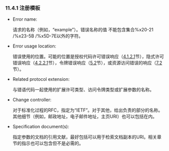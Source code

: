 ### 11.4.1 注册模板

- Error name:

  请求的名称（例如，“example”）。错误名称的值
不能包含集合%x20-21 /%x23-5B /%x5D-7E以外的字符。
- Error usage location:

  错误使用的位置。可能的位置是授权代码许可错误响应（[4.1.2.1](../Section04/4.1.2.1.md)节），隐式许可错误响应（[4.2.2.1](../Section04/4.2.2.1.md)节），令牌错误响应（[5.2](../Section05/5.2.md)节），或资源访问错误的响应（[7.2](../Section07/7.2.md)节）。
- Related protocol extension:

  与错语代码一起使用的扩展许可类型、访问令牌类型或扩展参数的名称。
- Change controller:

  对于标准化过程的RFC，指定为“IETF”。对于其他，给出负责的部分的名称。其他细节（例如，邮政地址，电子邮件地址，主页URI）也可以包括在内。
- Specification document(s):

  指定参数的文档的引用文献，最好包括可以用于检索文档副本的URI。相关章节的指示也可以包含但不是必需的。